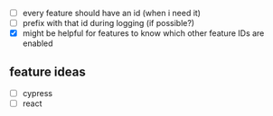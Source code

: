 - [ ] every feature should have an id (when i need it)
- [ ] prefix with that id during logging (if possible?)
- [x] might be helpful for features to know which other feature IDs are enabled

## feature ideas

- [ ] cypress
- [ ] react
